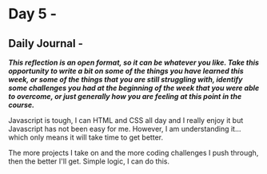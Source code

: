 # Day 5 -

## Daily Journal - 
***This reflection is an open format, so it can be whatever you like. Take this opportunity to write a bit on some of the things you have learned this week, or some of the things that you are still struggling with, identify some challenges you had at the beginning of the week that you were able to overcome, or just generally how you are feeling at this point in the course.***

Javascript is tough, I can HTML and CSS all day and I really enjoy it but Javascript has not been easy for me. However, I am understanding it... which only means it will take time to get better.

The more projects I take on and the more coding challenges I push through, then the better I'll get. Simple logic, I can do this.